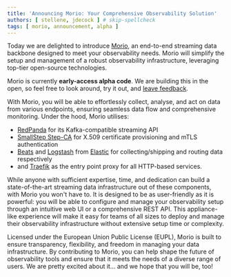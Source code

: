 ```yaml
---
title: 'Announcing Morio: Your Comprehensive Observability Solution'
authors: [ stellene, jdecock ] # skip-spellcheck
tags: [ morio, announcement, alpha ]
---
```


Today we are delighted to introduce [Morio](https://github.com/certeu/morio),
an end-to-end streaming data backbone designed to meet your observability
needs. Morio will simplify the setup and management of a robust observability
infrastructure, leveraging top-tier open-source technologies.

<!-- truncate -->

Morio is currently **early-access alpha code**. We are building this in the
open, so feel free to look around, try it out, and [leave
feedback](https://github.com/certeu/morio/discussions).

With Morio, you will be able to effortlessly collect, analyse, and act on data
from various endpoints, ensuring seamless data flow and comprehensive
monitoring. Under the hood, Morio utilises:

- [RedPanda](https://redpanda.com/) for its Kafka-compatible streaming API
- [SmallStep Step-CA](https://smallstep.com/docs/step-ca/) for X.509
  certificate provisioning and mTLS authentication
- [Beats](https://www.elastic.co/beats) and
  [Logstash](https://www.elastic.co/logstash) from
  [Elastic](https://www.elastic.co/) for collecting/shipping and routing data
  respectively
- and [Traefik](https://traefik.io/traefik/) as the entry point proxy for all
  HTTP-based services.

While anyone with sufficient expertise, time, and dedication can build a
state-of-the-art streaming data infrastructure out of these components, with
Morio you won't have to. It is designed to be as user-friendly as it is
powerful: you will be able to configure and manage your observability setup
through an intuitive web UI or a comprehensive REST API. This appliance-like
experience will make it easy for teams of all sizes to deploy and manage their
observability infrastructure without extensive setup time or complexity.

Licensed under the European Union Public License (EUPL), Morio is built to
ensure transparency, flexibility, and freedom in managing your data
infrastructure. By contributing to Morio, you can help shape the future of
observability tools and ensure that it meets the needs of a diverse range of
users. We are pretty excited about it... and we hope that you will be, too!
